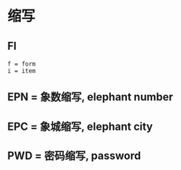 # 缩写

## FI
    f = form
    i = item

## EPN = 象数缩写, elephant number
## EPC = 象城缩写, elephant city
## PWD = 密码缩写, password


